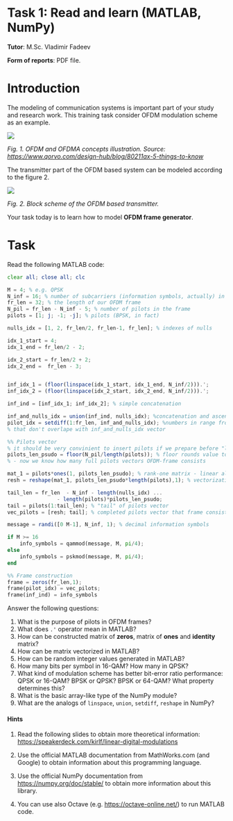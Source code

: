 # Task 1: Read and learn (MATLAB, NumPy)

**Tutor**: M.Sc. Vladimir Fadeev

**Form of reports**: PDF file.

# Introduction

The modeling of communication systems is important part of your study and research work. This training task consider OFDM modulation scheme as an example.

![](https://www.qorvo.com/-/media/images/qorvopublic/blog/2017/80211ax/ofdm-vs-ofdma-trucks_4.jpg?la=en&hash=BF9CF410721AB0FF30BA400B34AEFAEC4F8ABC76)

*Fig. 1. OFDM and OFDMA concepts illustration. Source: https://www.qorvo.com/design-hub/blog/80211ax-5-things-to-know* 

The transmitter part of the OFDM based system can be modeled according to the figure 2.

![](https://habrastorage.org/getpro/habr/post_images/129/5f3/278/1295f327898f65e98bb1499772dc0b87.png)

*Fig. 2. Block scheme of the OFDM based transmitter.*

Your task today is to learn how to model **OFDM frame generator**.

# Task
 
Read the following MATLAB code:

```octave
clear all; close all; clc

M = 4; % e.g. QPSK 
N_inf = 16; % number of subcarriers (information symbols, actually) in the frame
fr_len = 32; % the length of our OFDM frame
N_pil = fr_len - N_inf - 5; % number of pilots in the frame
pilots = [1; j; -1; -j]; % pilots (BPSK, in fact)

nulls_idx = [1, 2, fr_len/2, fr_len-1, fr_len]; % indexes of nulls

idx_1_start = 4;
idx_1_end = fr_len/2 - 2;

idx_2_start = fr_len/2 + 2;
idx_2_end =  fr_len - 3;


inf_idx_1 = (floor(linspace(idx_1_start, idx_1_end, N_inf/2))).'; 
inf_idx_2 = (floor(linspace(idx_2_start, idx_2_end, N_inf/2))).';

inf_ind = [inf_idx_1; inf_idx_2]; % simple concatenation

inf_and_nulls_idx = union(inf_ind, nulls_idx); %concatenation and ascending sorting
pilot_idx = setdiff(1:fr_len, inf_and_nulls_idx); %numbers in range from 1 to frame length 
% that don't overlape with inf_and_nulls_idx vector

%% Pilots vector
% it should be very convinient to insert pilots if we prepare before "long-vector"
pilots_len_psudo = floor(N_pil/length(pilots)); % floor rounds value to lower integer
% - now we know how many full pilots vectors OFDM-frame consists

mat_1 = pilots*ones(1, pilots_len_psudo); % rank-one matrix - linear algebra trick
resh = reshape(mat_1, pilots_len_psudo*length(pilots),1); % vectorization - linear algebra trick

tail_len = fr_len  - N_inf - length(nulls_idx) ...
				- length(pilots)*pilots_len_psudo; 
tail = pilots(1:tail_len); % "tail" of pilots vector
vec_pilots = [resh; tail]; % completed pilots vector that frame consists

message = randi([0 M-1], N_inf, 1); % decimal information symbols

if M >= 16
	info_symbols = qammod(message, M, pi/4);
else
	info_symbols = pskmod(message, M, pi/4);
end 

%% Frame construction
frame = zeros(fr_len,1);
frame(pilot_idx) = vec_pilots;
frame(inf_ind) = info_symbols
```

Answer the following questions:

1. What is the purpose of pilots in OFDM frames?
2. What does `.'` operator mean in MATLAB?
3. How can be constructed matrix of **zeros**, matrix of **ones** and **identity** matrix?
4. How can be matrix vectorized in MATLAB?
5. How can be random integer values generated in MATLAB?
6. How many bits per symbol in 16-QAM? How many in QPSK?
7. What kind of modulation scheme has better bit-error ratio performance: QPSK or 16-QAM? BPSK or QPSK? BPSK or 64-QAM? What property determines this?
8. What is the basic array-like type of the NumPy module?
9. What are the analogs of `linspace`, `union`, `setdiff`, `reshape` in NumPy?


#### Hints

1. Read the following slides to obtain more theoretical information: 
https://speakerdeck.com/kirlf/linear-digital-modulations

2. Use the official MATLAB documentation from MathWorks.com (and Google) to obtain information about this programming language.

3. Use the official NumPy documentation from https://numpy.org/doc/stable/ to obtain more information about this library.

4. You can use also Octave (e.g. https://octave-online.net/) to run MATLAB code.
